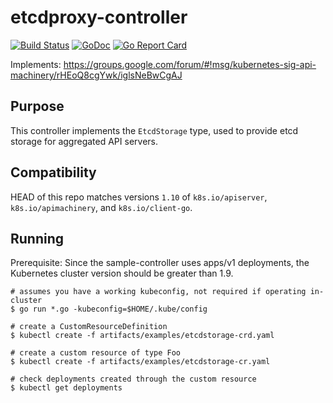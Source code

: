 # etcdproxy-controller

[![Build Status](https://travis-ci.org/xmudrii/etcdproxy-controller.svg?branch=master)](https://travis-ci.org/xmudrii/etcdproxy-controller) [![GoDoc](https://godoc.org/github.com/xmudrii/etcdproxy-controller?status.svg)](https://godoc.org/github.com/xmudrii/etcdproxy-controller) [![Go Report Card](https://goreportcard.com/badge/github.com/xmudrii/etcdproxy-controller)](https://goreportcard.com/report/github.com/xmudrii/etcdproxy-controller) 

Implements: https://groups.google.com/forum/#!msg/kubernetes-sig-api-machinery/rHEoQ8cgYwk/iglsNeBwCgAJ

## Purpose

This controller implements the `EtcdStorage` type, used to provide etcd storage for aggregated API servers.

## Compatibility

HEAD of this repo matches versions `1.10` of `k8s.io/apiserver`, `k8s.io/apimachinery`, and `k8s.io/client-go`.

## Running

Prerequisite: Since the sample-controller uses apps/v1 deployments, the Kubernetes cluster version should be greater than 1.9.

```
# assumes you have a working kubeconfig, not required if operating in-cluster
$ go run *.go -kubeconfig=$HOME/.kube/config

# create a CustomResourceDefinition
$ kubectl create -f artifacts/examples/etcdstorage-crd.yaml

# create a custom resource of type Foo
$ kubectl create -f artifacts/examples/etcdstorage-cr.yaml

# check deployments created through the custom resource
$ kubectl get deployments
```